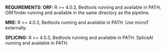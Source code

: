 **REQUIREMENTS:**
**ORF:** R >= 4.0.3, Bedtools running and available in PATH, ORFfinder running and available in the same directory as the pipeline.

**MRE:** R >= 4.0.3, Bedtools running and available in PATH. Use microT externally.

**SPLICING:** R >= 4.0.3, Bedtools running and available in PATH. SpliceAI running and available in PATH.
